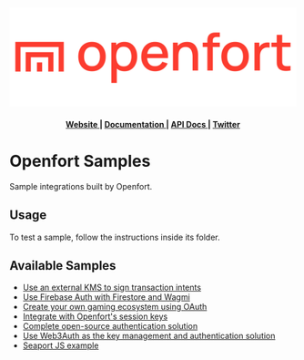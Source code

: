 ![Openfort Protocol][banner-image]

<div align="center">
  <h4>
    <a href="https://www.openfort.xyz/">
      Website
    </a>
    <span> | </span>
    <a href="https://www.openfort.xyz/docs">
      Documentation
    </a>
    <span> | </span>
    <a href="https://www.openfort.xyz/docs/api">
      API Docs
    </a>
    <span> | </span>
    <a href="https://twitter.com/openfortxyz">
      Twitter
    </a>
  </h4>
</div>

[banner-image]: .github/img/OpenfortRed.png

# Openfort Samples

Sample integrations built by Openfort.

## Usage
To test a sample, follow the instructions inside its folder.

## Available Samples

- [Use an external KMS to sign transaction intents](external-kms-game)
- [Use Firebase Auth with Firestore and Wagmi](firebase-wagmi-nextjs)
- [Create your own gaming ecosystem using OAuth](oauth-game-ecosystem)
- [Integrate with Openfort's session keys](rainbow-ssv-nextjs)
- [Complete open-source authentication solution](ssv-social-nextjs)
- [Use Web3Auth as the key management and authentication solution](web3auth-wagmi-nextjs)
- [Seaport JS example](https://github.com/eloi010/seaport-js/tree/5663e74c21d236d2a79e57fbf2a6270e3f29a176)
